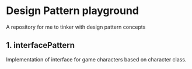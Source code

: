# Design Pattern playground
A repository for me to tinker with design pattern concepts

## 1. interfacePattern
Implementation of interface for game characters based on character class. 

